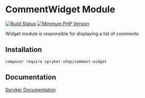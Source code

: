 # CommentWidget Module
[![Build Status](https://travis-ci.org/spryker-shop/comment-widget.svg)](https://travis-ci.org/spryker-shop/comment-widget)
[![Minimum PHP Version](https://img.shields.io/badge/php-%3E%3D%207.3-8892BF.svg)](https://php.net/)

Widget module is responsible for displaying a list of comments.

## Installation

```
composer require spryker-shop/comment-widget
```

## Documentation

[Spryker Documentation](https://academy.spryker.com/developing_with_spryker/module_guide/modules.html)
